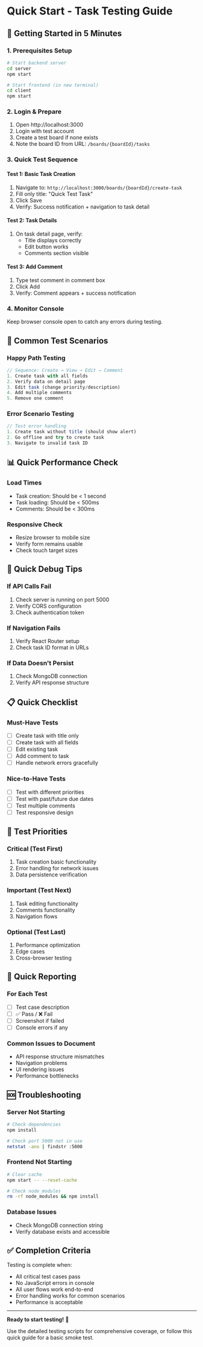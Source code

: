 # Quick Start - Task Testing Guide

## 🚀 Getting Started in 5 Minutes

### 1. Prerequisites Setup
```bash
# Start backend server
cd server
npm start

# Start frontend (in new terminal)
cd client
npm start
```

### 2. Login & Prepare
1. Open http://localhost:3000
2. Login with test account
3. Create a test board if none exists
4. Note the board ID from URL: `/boards/{boardId}/tasks`

### 3. Quick Test Sequence

#### Test 1: Basic Task Creation
1. Navigate to: `http://localhost:3000/boards/{boardId}/create-task`
2. Fill only title: "Quick Test Task"
3. Click Save
4. Verify: Success notification + navigation to task detail

#### Test 2: Task Details
1. On task detail page, verify:
   - Title displays correctly
   - Edit button works
   - Comments section visible

#### Test 3: Add Comment
1. Type test comment in comment box
2. Click Add
3. Verify: Comment appears + success notification

### 4. Monitor Console
Keep browser console open to catch any errors during testing.

## 🔧 Common Test Scenarios

### Happy Path Testing
```javascript
// Sequence: Create → View → Edit → Comment
1. Create task with all fields
2. Verify data on detail page  
3. Edit task (change priority/description)
4. Add multiple comments
5. Remove one comment
```

### Error Scenario Testing
```javascript
// Test error handling
1. Create task without title (should show alert)
2. Go offline and try to create task
3. Navigate to invalid task ID
```

## 📊 Quick Performance Check

### Load Times
- Task creation: Should be < 1 second
- Task loading: Should be < 500ms  
- Comments: Should be < 300ms

### Responsive Check
- Resize browser to mobile size
- Verify form remains usable
- Check touch target sizes

## 🐛 Quick Debug Tips

### If API Calls Fail
1. Check server is running on port 5000
2. Verify CORS configuration
3. Check authentication token

### If Navigation Fails  
1. Verify React Router setup
2. Check task ID format in URLs

### If Data Doesn't Persist
1. Check MongoDB connection
2. Verify API response structure

## 📋 Quick Checklist

### Must-Have Tests
- [ ] Create task with title only
- [ ] Create task with all fields
- [ ] Edit existing task
- [ ] Add comment to task
- [ ] Handle network errors gracefully

### Nice-to-Have Tests
- [ ] Test with different priorities
- [ ] Test with past/future due dates
- [ ] Test multiple comments
- [ ] Test responsive design

## 🎯 Test Priorities

### Critical (Test First)
1. Task creation basic functionality
2. Error handling for network issues
3. Data persistence verification

### Important (Test Next)  
1. Task editing functionality
2. Comments functionality
3. Navigation flows

### Optional (Test Last)
1. Performance optimization
2. Edge cases
3. Cross-browser testing

## 📝 Quick Reporting

### For Each Test
- [ ] Test case description
- [ ] ✅ Pass / ❌ Fail
- [ ] Screenshot if failed
- [ ] Console errors if any

### Common Issues to Document
- API response structure mismatches
- Navigation problems  
- UI rendering issues
- Performance bottlenecks

## 🆘 Troubleshooting

### Server Not Starting
```bash
# Check dependencies
npm install

# Check port 5000 not in use
netstat -ano | findstr :5000
```

### Frontend Not Starting
```bash
# Clear cache
npm start -- --reset-cache

# Check node_modules
rm -rf node_modules && npm install
```

### Database Issues
- Check MongoDB connection string
- Verify database exists and accessible

## ✅ Completion Criteria

Testing is complete when:
- All critical test cases pass
- No JavaScript errors in console
- All user flows work end-to-end
- Error handling works for common scenarios
- Performance is acceptable

---

**Ready to start testing!** 🎉

Use the detailed testing scripts for comprehensive coverage, or follow this quick guide for a basic smoke test.
